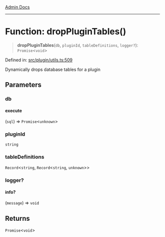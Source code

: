 [Admin Docs](/)

***

# Function: dropPluginTables()

> **dropPluginTables**(`db`, `pluginId`, `tableDefinitions`, `logger?`): `Promise`\<`void`\>

Defined in: [src/plugin/utils.ts:509](https://github.com/Sourya07/talawa-api/blob/ead7a48e0174153214ee7311f8b242ee1c1a12ca/src/plugin/utils.ts#L509)

Dynamically drops database tables for a plugin

## Parameters

### db

#### execute

(`sql`) => `Promise`\<`unknown`\>

### pluginId

`string`

### tableDefinitions

`Record`\<`string`, `Record`\<`string`, `unknown`\>\>

### logger?

#### info?

(`message`) => `void`

## Returns

`Promise`\<`void`\>

